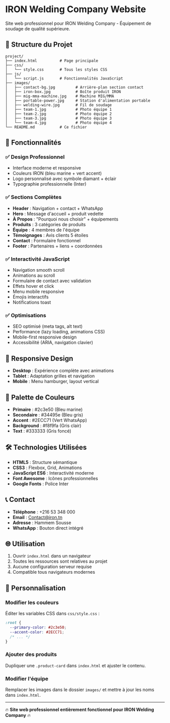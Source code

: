 # IRON Welding Company Website

Site web professionnel pour IRON Welding Company - Équipement de soudage de qualité supérieure.

## 📁 Structure du Projet

```
project/
├── index.html          # Page principale
├── css/
│   └── style.css       # Tous les styles CSS
├── js/
│   └── script.js       # Fonctionnalités JavaScript
├── images/
│   ├── contact-bg.jpg         # Arrière-plan section contact
│   ├── iron-box.jpg           # Boîte produit IRON
│   ├── mig-mma-machine.jpg    # Machine MIG/MMA
│   ├── portable-power.jpg     # Station d'alimentation portable
│   ├── welding-wire.jpg       # Fil de soudage
│   ├── team-1.jpg             # Photo équipe 1
│   ├── team-2.jpg             # Photo équipe 2
│   ├── team-3.jpg             # Photo équipe 3
│   └── team-4.jpg             # Photo équipe 4
└── README.md           # Ce fichier
```

## 🚀 Fonctionnalités

### ✅ Design Professionnel

- Interface moderne et responsive
- Couleurs IRON (bleu marine + vert accent)
- Logo personnalisé avec symbole diamant + éclair
- Typographie professionnelle (Inter)

### ✅ Sections Complètes

- **Header** : Navigation + contact + WhatsApp
- **Hero** : Message d'accueil + produit vedette
- **À Propos** : "Pourquoi nous choisir" + équipements
- **Produits** : 3 catégories de produits
- **Équipe** : 4 membres de l'équipe
- **Témoignages** : Avis clients 5 étoiles
- **Contact** : Formulaire fonctionnel
- **Footer** : Partenaires + liens + coordonnées

### ✅ Interactivité JavaScript

- Navigation smooth scroll
- Animations au scroll
- Formulaire de contact avec validation
- Effets hover et click
- Menu mobile responsive
- Émojis interactifs
- Notifications toast

### ✅ Optimisations

- SEO optimisé (meta tags, alt text)
- Performance (lazy loading, animations CSS)
- Mobile-first responsive design
- Accessibilité (ARIA, navigation clavier)

## 📱 Responsive Design

- **Desktop** : Expérience complète avec animations
- **Tablet** : Adaptation grilles et navigation
- **Mobile** : Menu hamburger, layout vertical

## 🎨 Palette de Couleurs

- **Primaire** : #2c3e50 (Bleu marine)
- **Secondaire** : #34495e (Bleu gris)
- **Accent** : #2ECC71 (Vert WhatsApp)
- **Background** : #f8f9fa (Gris clair)
- **Text** : #333333 (Gris foncé)

## 🛠️ Technologies Utilisées

- **HTML5** : Structure sémantique
- **CSS3** : Flexbox, Grid, Animations
- **JavaScript ES6** : Interactivité moderne
- **Font Awesome** : Icônes professionnelles
- **Google Fonts** : Police Inter

## 📞 Contact

- **Téléphone** : +216 53 348 000
- **Email** : Contact@iron.tn
- **Adresse** : Hammem Sousse
- **WhatsApp** : Bouton direct intégré

## 🌐 Utilisation

1. Ouvrir `index.html` dans un navigateur
2. Toutes les ressources sont relatives au projet
3. Aucune configuration serveur requise
4. Compatible tous navigateurs modernes

## 📝 Personnalisation

### Modifier les couleurs

Éditer les variables CSS dans `css/style.css` :

```css
:root {
  --primary-color: #2c3e50;
  --accent-color: #2ECC71;
  /* ... */
}
```

### Ajouter des produits

Dupliquer une `.product-card` dans `index.html` et ajuster le contenu.

### Modifier l'équipe

Remplacer les images dans le dossier `images/` et mettre à jour les noms dans `index.html`.

---

🔥 **Site web professionnel entièrement fonctionnel pour IRON Welding Company** 🔥